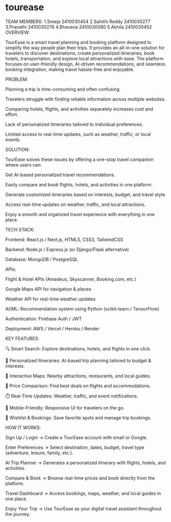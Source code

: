 # tourease
TEAM MEMBERS: 1.Sreeja 2410030454 2.Sahithi Reddy 2410030277 3.Pranathi 2410030276 4.Bhavana 2410030080 5.Akhila 2410030452 OVERVIEW:

TourEase is a smart travel planning and booking platform designed to simplify the way people plan their trips. It provides an all-in-one solution for travelers to discover destinations, create personalized itineraries, book hotels, transportation, and explore local attractions with ease. The platform focuses on user-friendly design, AI-driven recommendations, and seamless booking integration, making travel hassle-free and enjoyable.

PROBLEM:

Planning a trip is time-consuming and often confusing.

Travelers struggle with finding reliable information across multiple websites.

Comparing hotels, flights, and activities separately increases cost and effort.

Lack of personalized itineraries tailored to individual preferences.

Limited access to real-time updates, such as weather, traffic, or local events.

SOLUTION:

TourEase solves these issues by offering a one-stop travel companion where users can:

Get AI-based personalized travel recommendations.

Easily compare and book flights, hotels, and activities in one platform.

Generate customized itineraries based on interests, budget, and travel style.

Access real-time updates on weather, traffic, and local attractions.

Enjoy a smooth and organized travel experience with everything in one place.

TECH STACK:

Frontend: React.js / Next.js, HTML5, CSS3, TailwindCSS

Backend: Node.js / Express.js (or Django/Flask alternative)

Database: MongoDB / PostgreSQL

APIs:

Flight & Hotel APIs (Amadeus, Skyscanner, Booking.com, etc.)

Google Maps API for navigation & places

Weather API for real-time weather updates

AI/ML: Recommendation system using Python (scikit-learn / TensorFlow)

Authentication: Firebase Auth / JWT

Deployment: AWS / Vercel / Heroku / Render

KEY FEATURES:

🔍 Smart Search: Explore destinations, hotels, and flights in one click.

🧳 Personalized Itineraries: AI-based trip planning tailored to budget & interests.

📍 Interactive Maps: Nearby attractions, restaurants, and local guides.

💸 Price Comparison: Find best deals on flights and accommodations.

⏱️ Real-Time Updates: Weather, traffic, and event notifications.

📱 Mobile-Friendly: Responsive UI for travelers on the go.

📝 Wishlist & Bookings: Save favorite spots and manage trip bookings.

HOW IT WORKS:

Sign Up / Login → Create a TourEase account with email or Google.

Enter Preferences → Select destination, dates, budget, travel type (adventure, leisure, family, etc.).

AI Trip Planner → Generates a personalized itinerary with flights, hotels, and activities.

Compare & Book → Browse real-time prices and book directly from the platform.

Travel Dashboard → Access bookings, maps, weather, and local guides in one place.

Enjoy Your Trip → Use TourEase as your digital travel assistant throughout the journey.

